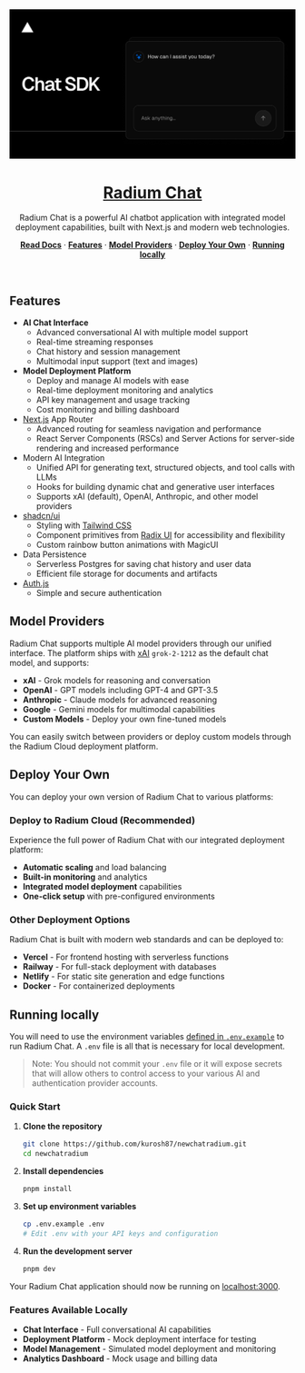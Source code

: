 <a href="https://radium.cloud/">
  <img alt="Next.js 15 and App Router-ready AI chatbot and deployment platform." src="app/(chat)/opengraph-image.png">
  <h1 align="center">Radium Chat</h1>
</a>

<p align="center">
    Radium Chat is a powerful AI chatbot application with integrated model deployment capabilities, built with Next.js and modern web technologies.
</p>

<p align="center">
  <a href="https://radium.cloud/docs"><strong>Read Docs</strong></a> ·
  <a href="#features"><strong>Features</strong></a> ·
  <a href="#model-providers"><strong>Model Providers</strong></a> ·
  <a href="#deploy-your-own"><strong>Deploy Your Own</strong></a> ·
  <a href="#running-locally"><strong>Running locally</strong></a>
</p>
<br/>

## Features

- **AI Chat Interface**
  - Advanced conversational AI with multiple model support
  - Real-time streaming responses
  - Chat history and session management
  - Multimodal input support (text and images)
- **Model Deployment Platform**
  - Deploy and manage AI models with ease
  - Real-time deployment monitoring and analytics
  - API key management and usage tracking
  - Cost monitoring and billing dashboard
- [Next.js](https://nextjs.org) App Router
  - Advanced routing for seamless navigation and performance
  - React Server Components (RSCs) and Server Actions for server-side rendering and increased performance
- Modern AI Integration
  - Unified API for generating text, structured objects, and tool calls with LLMs
  - Hooks for building dynamic chat and generative user interfaces
  - Supports xAI (default), OpenAI, Anthropic, and other model providers
- [shadcn/ui](https://ui.shadcn.com)
  - Styling with [Tailwind CSS](https://tailwindcss.com)
  - Component primitives from [Radix UI](https://radix-ui.com) for accessibility and flexibility
  - Custom rainbow button animations with MagicUI
- Data Persistence
  - Serverless Postgres for saving chat history and user data
  - Efficient file storage for documents and artifacts
- [Auth.js](https://authjs.dev)
  - Simple and secure authentication

## Model Providers

Radium Chat supports multiple AI model providers through our unified interface. The platform ships with [xAI](https://x.ai) `grok-2-1212` as the default chat model, and supports:

- **xAI** - Grok models for reasoning and conversation
- **OpenAI** - GPT models including GPT-4 and GPT-3.5
- **Anthropic** - Claude models for advanced reasoning
- **Google** - Gemini models for multimodal capabilities
- **Custom Models** - Deploy your own fine-tuned models

You can easily switch between providers or deploy custom models through the Radium Cloud deployment platform.

## Deploy Your Own

You can deploy your own version of Radium Chat to various platforms:

### Deploy to Radium Cloud (Recommended)
Experience the full power of Radium Chat with our integrated deployment platform:
- **Automatic scaling** and load balancing
- **Built-in monitoring** and analytics
- **Integrated model deployment** capabilities
- **One-click setup** with pre-configured environments

### Other Deployment Options
Radium Chat is built with modern web standards and can be deployed to:
- **Vercel** - For frontend hosting with serverless functions
- **Railway** - For full-stack deployment with databases
- **Netlify** - For static site generation and edge functions
- **Docker** - For containerized deployments

## Running locally

You will need to use the environment variables [defined in `.env.example`](.env.example) to run Radium Chat. A `.env` file is all that is necessary for local development.

> Note: You should not commit your `.env` file or it will expose secrets that will allow others to control access to your various AI and authentication provider accounts.

### Quick Start

1. **Clone the repository**
   ```bash
   git clone https://github.com/kurosh87/newchatradium.git
   cd newchatradium
   ```

2. **Install dependencies**
   ```bash
   pnpm install
   ```

3. **Set up environment variables**
   ```bash
   cp .env.example .env
   # Edit .env with your API keys and configuration
   ```

4. **Run the development server**
   ```bash
   pnpm dev
   ```

Your Radium Chat application should now be running on [localhost:3000](http://localhost:3000).

### Features Available Locally
- **Chat Interface** - Full conversational AI capabilities
- **Deployment Platform** - Mock deployment interface for testing
- **Model Management** - Simulated model deployment and monitoring
- **Analytics Dashboard** - Mock usage and billing data
